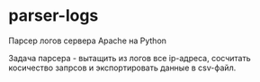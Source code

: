 # parser-logs
Парсер логов сервера Apache на Python

Задача парсера - вытащить из логов все ip-адреса, сосчитать косичество запрсов и экспортировать данные в csv-файл.

